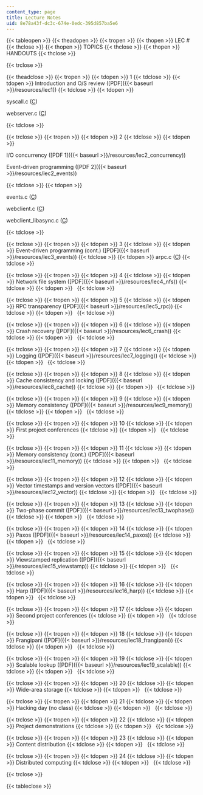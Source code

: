```yaml
---
content_type: page
title: Lecture Notes
uid: 8e78a43f-dc3c-674e-0edc-395d857ba5e6
---
```


{{< tableopen >}}
{{< theadopen >}}
{{< tropen >}}
{{< thopen >}}
LEC #
{{< thclose >}}
{{< thopen >}}
TOPICS
{{< thclose >}}
{{< thopen >}}
HANDOUTS
{{< thclose >}}

{{< trclose >}}

{{< theadclose >}}
{{< tropen >}}
{{< tdopen >}}
1
{{< tdclose >}}
{{< tdopen >}}
Introduction and O/S review ([PDF]({{< baseurl >}}/resources/lec1))
{{< tdclose >}}
{{< tdopen >}}


syscall.c ([C](/courses/electrical-engineering-and-computer-science/6-824-distributed-computer-systems-engineering-spring-2006/lecture-notes/syscall.c))

webserver.c ([C](/courses/electrical-engineering-and-computer-science/6-824-distributed-computer-systems-engineering-spring-2006/lecture-notes/webserver.c))


{{< tdclose >}}

{{< trclose >}}
{{< tropen >}}
{{< tdopen >}}
2
{{< tdclose >}}
{{< tdopen >}}


I/O concurrency ([PDF 1]({{< baseurl >}}/resources/lec2_concurrency))

Event-driven programming ([PDF 2]({{< baseurl >}}/resources/lec2_events))


{{< tdclose >}}
{{< tdopen >}}


events.c ([C](/courses/electrical-engineering-and-computer-science/6-824-distributed-computer-systems-engineering-spring-2006/lecture-notes/events.c))

webclient.c ([C](/courses/electrical-engineering-and-computer-science/6-824-distributed-computer-systems-engineering-spring-2006/lecture-notes/webclient.c))

webclient\_libasync.c ([C](/courses/electrical-engineering-and-computer-science/6-824-distributed-computer-systems-engineering-spring-2006/lecture-notes/webclient_libasync.c))


{{< tdclose >}}

{{< trclose >}}
{{< tropen >}}
{{< tdopen >}}
3
{{< tdclose >}}
{{< tdopen >}}
Event-driven programming (cont.) ([PDF]({{< baseurl >}}/resources/lec3_events))
{{< tdclose >}}
{{< tdopen >}}
arpc.c ([C](/courses/electrical-engineering-and-computer-science/6-824-distributed-computer-systems-engineering-spring-2006/lecture-notes/arpc.c))
{{< tdclose >}}

{{< trclose >}}
{{< tropen >}}
{{< tdopen >}}
4
{{< tdclose >}}
{{< tdopen >}}
Network file system ([PDF]({{< baseurl >}}/resources/lec4_nfs))
{{< tdclose >}}
{{< tdopen >}}
 
{{< tdclose >}}

{{< trclose >}}
{{< tropen >}}
{{< tdopen >}}
5
{{< tdclose >}}
{{< tdopen >}}
RPC transparency ([PDF]({{< baseurl >}}/resources/lec5_rpc))
{{< tdclose >}}
{{< tdopen >}}
 
{{< tdclose >}}

{{< trclose >}}
{{< tropen >}}
{{< tdopen >}}
6
{{< tdclose >}}
{{< tdopen >}}
Crash recovery ([PDF]({{< baseurl >}}/resources/lec6_crash))
{{< tdclose >}}
{{< tdopen >}}
 
{{< tdclose >}}

{{< trclose >}}
{{< tropen >}}
{{< tdopen >}}
7
{{< tdclose >}}
{{< tdopen >}}
Logging ([PDF]({{< baseurl >}}/resources/lec7_logging))
{{< tdclose >}}
{{< tdopen >}}
 
{{< tdclose >}}

{{< trclose >}}
{{< tropen >}}
{{< tdopen >}}
8
{{< tdclose >}}
{{< tdopen >}}
Cache consistency and locking ([PDF]({{< baseurl >}}/resources/lec8_cache))
{{< tdclose >}}
{{< tdopen >}}
 
{{< tdclose >}}

{{< trclose >}}
{{< tropen >}}
{{< tdopen >}}
9
{{< tdclose >}}
{{< tdopen >}}
Memory consistency ([PDF]({{< baseurl >}}/resources/lec9_memory))
{{< tdclose >}}
{{< tdopen >}}
 
{{< tdclose >}}

{{< trclose >}}
{{< tropen >}}
{{< tdopen >}}
10
{{< tdclose >}}
{{< tdopen >}}
First project conferences
{{< tdclose >}}
{{< tdopen >}}
 
{{< tdclose >}}

{{< trclose >}}
{{< tropen >}}
{{< tdopen >}}
11
{{< tdclose >}}
{{< tdopen >}}
Memory consistency (cont.) ([PDF]({{< baseurl >}}/resources/lec11_memory))
{{< tdclose >}}
{{< tdopen >}}
 
{{< tdclose >}}

{{< trclose >}}
{{< tropen >}}
{{< tdopen >}}
12
{{< tdclose >}}
{{< tdopen >}}
Vector timestamps and version vectors ([PDF]({{< baseurl >}}/resources/lec12_vector))
{{< tdclose >}}
{{< tdopen >}}
 
{{< tdclose >}}

{{< trclose >}}
{{< tropen >}}
{{< tdopen >}}
13
{{< tdclose >}}
{{< tdopen >}}
Two-phase commit ([PDF]({{< baseurl >}}/resources/lec13_twophase))
{{< tdclose >}}
{{< tdopen >}}
 
{{< tdclose >}}

{{< trclose >}}
{{< tropen >}}
{{< tdopen >}}
14
{{< tdclose >}}
{{< tdopen >}}
Paxos ([PDF]({{< baseurl >}}/resources/lec14_paxos))
{{< tdclose >}}
{{< tdopen >}}
 
{{< tdclose >}}

{{< trclose >}}
{{< tropen >}}
{{< tdopen >}}
15
{{< tdclose >}}
{{< tdopen >}}
Viewstamped replication ([PDF]({{< baseurl >}}/resources/lec15_viewstamp))
{{< tdclose >}}
{{< tdopen >}}
 
{{< tdclose >}}

{{< trclose >}}
{{< tropen >}}
{{< tdopen >}}
16
{{< tdclose >}}
{{< tdopen >}}
Harp ([PDF]({{< baseurl >}}/resources/lec16_harp))
{{< tdclose >}}
{{< tdopen >}}
 
{{< tdclose >}}

{{< trclose >}}
{{< tropen >}}
{{< tdopen >}}
17
{{< tdclose >}}
{{< tdopen >}}
Second project conferences
{{< tdclose >}}
{{< tdopen >}}
 
{{< tdclose >}}

{{< trclose >}}
{{< tropen >}}
{{< tdopen >}}
18
{{< tdclose >}}
{{< tdopen >}}
Frangipani ([PDF]({{< baseurl >}}/resources/lec18_frangipani))
{{< tdclose >}}
{{< tdopen >}}
 
{{< tdclose >}}

{{< trclose >}}
{{< tropen >}}
{{< tdopen >}}
19
{{< tdclose >}}
{{< tdopen >}}
Scalable lookup ([PDF]({{< baseurl >}}/resources/lec19_scalable))
{{< tdclose >}}
{{< tdopen >}}
 
{{< tdclose >}}

{{< trclose >}}
{{< tropen >}}
{{< tdopen >}}
20
{{< tdclose >}}
{{< tdopen >}}
Wide-area storage
{{< tdclose >}}
{{< tdopen >}}
 
{{< tdclose >}}

{{< trclose >}}
{{< tropen >}}
{{< tdopen >}}
21
{{< tdclose >}}
{{< tdopen >}}
Hacking day (no class)
{{< tdclose >}}
{{< tdopen >}}
 
{{< tdclose >}}

{{< trclose >}}
{{< tropen >}}
{{< tdopen >}}
22
{{< tdclose >}}
{{< tdopen >}}
Project demonstrations
{{< tdclose >}}
{{< tdopen >}}
 
{{< tdclose >}}

{{< trclose >}}
{{< tropen >}}
{{< tdopen >}}
23
{{< tdclose >}}
{{< tdopen >}}
Content distribution
{{< tdclose >}}
{{< tdopen >}}
 
{{< tdclose >}}

{{< trclose >}}
{{< tropen >}}
{{< tdopen >}}
24
{{< tdclose >}}
{{< tdopen >}}
Distributed computing
{{< tdclose >}}
{{< tdopen >}}
 
{{< tdclose >}}

{{< trclose >}}

{{< tableclose >}}